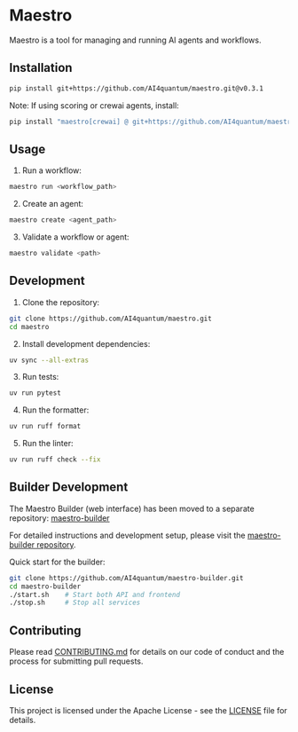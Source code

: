 # Maestro

Maestro is a tool for managing and running AI agents and workflows.

## Installation

```bash
pip install git+https://github.com/AI4quantum/maestro.git@v0.3.1
```

Note: If using scoring or crewai agents, install:
```bash
pip install "maestro[crewai] @ git+https://github.com/AI4quantum/maestro.git@v0.3.1"
```

## Usage

1. Run a workflow:
```bash
maestro run <workflow_path>
```

2. Create an agent:
```bash
maestro create <agent_path>
```

3. Validate a workflow or agent:
```bash
maestro validate <path>
```

## Development

1. Clone the repository:
```bash
git clone https://github.com/AI4quantum/maestro.git
cd maestro
```

2. Install development dependencies:
```bash
uv sync --all-extras
```

3. Run tests:
```bash
uv run pytest
```

4. Run the formatter:
```bash
uv run ruff format
```

5. Run the linter:
```bash
uv run ruff check --fix
```

## Builder Development

The Maestro Builder (web interface) has been moved to a separate repository: [maestro-builder](https://github.com/AI4quantum/maestro-builder)

For detailed instructions and development setup, please visit the [maestro-builder repository](https://github.com/AI4quantum/maestro-builder).

Quick start for the builder:
```bash
git clone https://github.com/AI4quantum/maestro-builder.git
cd maestro-builder
./start.sh    # Start both API and frontend
./stop.sh     # Stop all services
```

## Contributing

Please read [CONTRIBUTING.md](CONTRIBUTING.md) for details on our code of conduct and the process for submitting pull requests.

## License

This project is licensed under the Apache License - see the [LICENSE](LICENSE) file for details.
